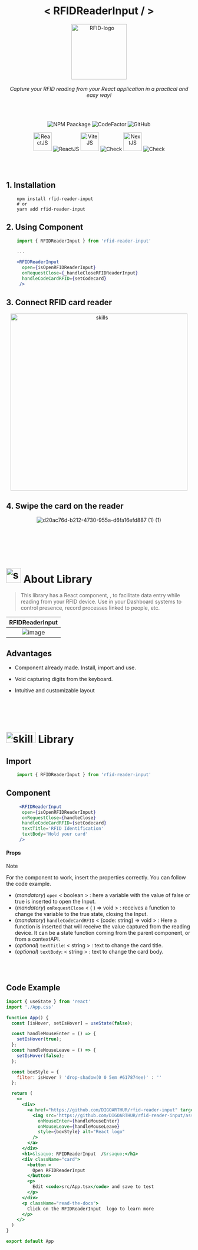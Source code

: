 








 <!-------------------------------------------------->
<!------------------------------------ PROJECT BANNER-->
 <!-------------------------------------------------->
<h1 align="center"> < RFIDReaderInput / > </h1>

<p align="center">
  <!-------------------------------------------------->
 <!---------------------PROJECT ICON-->
  <!-------------------------------------------------->
  <img src="https://github.com/DIGOARTHUR/rfid-reader-input/assets/59892368/a795d42d-54fa-49c5-b142-32716bba0c24" alt="RFID-logo" width="150px" height="150px"/>
  <br>
   <br>
  <i>Capture your RFID reading from your React application in a practical and easy way!</i>
  <br>

</p>



 <br>
   <br>
 <!-------------------------------------------------->
 <!------------------------------------SHIELDS PROJECT-->
  <!-------------------------------------------------->
<div align="center">
    
 ![NPM Paackage](https://img.shields.io/npm/v/rfid-reader-input?color=brightgreen&label=NPM%20package&logo=NPM&logoColor=white)
 ![CodeFactor](https://img.shields.io/codefactor/grade/github/digoarthur/rfid-reader-input?color=brightgreen&label=Code%20Quality&logo=codefactor)
 ![GitHub](https://img.shields.io/github/license/digoarthur/rfid-reader-input)

</div>
  

 <div align="center">
     
<img  alt="ReactJS"  width="50" height="50" src="https://github.com/DIGOARTHUR/github-automated-repos/assets/59892368/11fe7e24-b5d7-47bf-814a-c8d5855e7ca8"> ![ReactJS](https://img.shields.io/badge/-ReactJS-blue)
<img  alt="ViteJS"  width="50" height="50" src="https://github.com/DIGOARTHUR/github-automated-repos/assets/59892368/f85aeacd-cea4-4280-9096-194da03e758e"> ![Check](https://img.shields.io/badge/-ViteJS-violet) 
<img  alt="NextJS"  width="50" height="50" src="https://github.com/DIGOARTHUR/github-automated-repos/assets/59892368/6b213e2e-213a-489d-bbda-1dec9dcda585"> ![Check](https://img.shields.io/badge/-NextJS-gray)
     
  </div>     

 <br>
  <br>

  
 <!-------------------------------------------------->
 <!------------------------------------QUICK START-->
 <!--------------------------------------------------->
## 1. Installation

```shell
    npm install rfid-reader-input
    # or
    yarn add rfid-reader-input
```

## 2. Using Component


```jsx
    import { RFIDReaderInput } from 'rfid-reader-input'

    ...

    <RFIDReaderInput
      open={isOpenRFIDReaderInput}
      onRequestClose={_handleCloseRFIDReaderInput}
      handleCodeCardRFID={setCodecard}
     />
```

## 3. Connect RFID card reader

<div align="center">



<img  alt="skills"  width="480"  src="https://github.com/DIGOARTHUR/rfid-reader-input/assets/59892368/f12b6f8c-1943-4df5-9609-159e682e08ec">

</div>


## 4. Swipe the card on the reader 

<div align="center">

 ![d20ac76d-b212-4730-955a-d6fa16efd887 (1) (1)](https://github.com/DIGOARTHUR/rfid-reader-input/assets/59892368/1895e25c-a881-4148-be4e-a95bef1b5bd3)

</div>
  


 <br>
  <br>
   <br>
  <br>

<!-------------------------------------------------------------------->
<!------------------------------------SUMMARY------------------------->
<!--------------------------------------------------------------
<p align="center">
  <a href="https://github.com/DIGOARTHUR/how-to-build-NPM-package/tree/main#--sobre-a-aplicação">About Aplication</a>&nbsp;&nbsp;&nbsp;|&nbsp;&nbsp;&nbsp;
  <a href="https://github.com/DIGOARTHUR/how-to-build-NPM-package#--configurando-ambiente"> Library</a>&nbsp;&nbsp;&nbsp;
</p>  

------>


 <!-------------------------------------------------->
 <!------------------------------------DESCRIPTION-->
 <!-------------------------------------------------->
# <img  alt="skills"  width="40" height="40" src="https://user-images.githubusercontent.com/59892368/148622497-164365e8-f6b0-4f40-bc75-a0ed4da6059b.png">  About Library <!---write here : talk a little about project: what's does, example.  --> 
> This library has a React component, <RFIDReaderInput/>, to facilitate data entry while reading from your RFID device. Use in your Dashboard systems to control presence, record processes linked to people, etc.


|                             RFIDReaderInput                             |
| :-------------------------------------------------------------------: |
|   ![image](https://github.com/DIGOARTHUR/rfid-reader-input/assets/59892368/97a940b0-21d2-4bb0-8fcc-79c8e98919b4) |



## Advantages

- Component already made. Install, import and use.
- Void capturing digits from the keyboard.
- Intuitive and customizable layout


  <br>
   <br>
  <br>

  <!-------------------------------------------------->
<!------------------------------------LIBRARY -->
 <!-------------------------------------------------->
 
# <img  alt="skills"  width="80" height="30" src="https://user-images.githubusercontent.com/59892368/216092858-a64d3a99-1b90-4946-b917-76eadefffb54.svg">  Library <!---write here : demonstration of the application layout.  -->

## Import

```jsx
    import { RFIDReaderInput } from 'rfid-reader-input'
```

## Component

```jsx
     <RFIDReaderInput
      open={isOpenRFIDReaderInput}
      onRequestClose={handleClose}
      handleCodeCardRFID={setCodecard}
      textTitle='RFID Identification'
      textBody='Hold your card'
     />
```

#### Props

> [!NOTE]
> For the component to work, insert the properties correctly. You can follow the code example.

- (_mandatory_) `open`  < boolean > : here a variable with the value of false or true is inserted to open the Input. 
- (_mandatory_) `onRequestClose` < ( ) => void > : receives a function to change the variable to the true state, closing the Input.
- (_mandatory_) `handleCodeCardRFID`  < (code: string) => void > : Here a function is inserted that will receive the value captured from the reading device. It can be a state function coming from the parent component, or from a contextAPI. 
- (_optional_) `textTitle`: < string > : text to change the card title.  
- (_optional_) `textBody`:  < string > : text to change the card body. 



<br>
<br>

  <!-------------------------------------------------->
<!------------------------------------CODE EXAMPLE -->
 <!-------------------------------------------------->
## Code Example

```jsx    
import { useState } from 'react'
import './App.css'

function App() {
  const [isHover, setIsHover] = useState(false);

  const handleMouseEnter = () => {
    setIsHover(true);
  };
  const handleMouseLeave = () => {
    setIsHover(false);
  };

  const boxStyle = {
    filter: isHover ? 'drop-shadow(0 0 5em #617874ee)' : ''
  };

  return (
    <>
      <div>
        <a href="https://github.com/DIGOARTHUR/rfid-reader-input" target="_blank">
          <img src='https://github.com/DIGOARTHUR/rfid-reader-input/assets/59892368/a6367195-e847-4157-bffb-5932d73bd076'
            onMouseEnter={handleMouseEnter}
            onMouseLeave={handleMouseLeave}
            style={boxStyle} alt="React logo"
          />
        </a>
      </div>
      <h1>&lsaquo; RFIDReaderInput 	/&rsaquo;</h1>
      <div className="card">
        <button >
          Open RFIDReaderInput
        </button>
        <p>
          Edit <code>src/App.tsx</code> and save to test
        </p>
      </div>
      <p className="read-the-docs">
        Click on the RFIDReaderInput  logo to learn more
      </p>
    </>
  )
}

export default App

```

